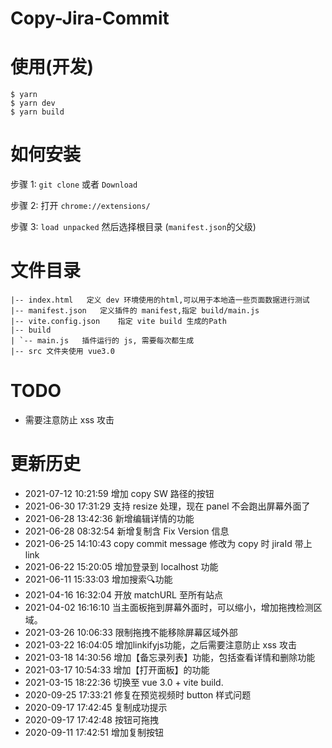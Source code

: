 # Copy-Jira-Commit

# 使用(开发)
```
$ yarn
$ yarn dev
$ yarn build
```

# 如何安装

步骤 1: `git clone` 或者 `Download`

步骤 2: 打开 `chrome://extensions/`

步骤 3: `load unpacked` 然后选择根目录 (`manifest.json`的父级)

# 文件目录
```
|-- index.html   定义 dev 环境使用的html,可以用于本地造一些页面数据进行测试
|-- manifest.json   定义插件的 manifest,指定 build/main.js
|-- vite.config.json    指定 vite build 生成的Path
|-- build
| `-- main.js   插件运行的 js, 需要每次都生成
|-- src 文件夹使用 vue3.0
```


# TODO
* 需要注意防止 xss 攻击

# 更新历史

* 2021-07-12 10:21:59 增加 copy SW 路径的按钮
* 2021-06-30 17:31:29 支持 resize 处理，现在 panel 不会跑出屏幕外面了
* 2021-06-28 13:42:36 新增编辑详情的功能
* 2021-06-28 08:32:54 新增复制含 Fix Version 信息
* 2021-06-25 14:10:43 copy commit message 修改为 copy 时 jiraId 带上 link
* 2021-06-22 15:20:05 增加登录到 localhost 功能
* 2021-06-11 15:33:03 增加搜索🔍功能
* 2021-04-16 16:32:04 开放 matchURL 至所有站点
* 2021-04-02 16:16:10 当主面板拖到屏幕外面时，可以缩小，增加拖拽检测区域。
* 2021-03-26 10:06:33 限制拖拽不能移除屏幕区域外部
* 2021-03-22 16:04:05 增加linkifyjs功能，之后需要注意防止 xss 攻击
* 2021-03-18 14:30:56 增加【备忘录列表】功能，包括查看详情和删除功能
* 2021-03-17 10:54:33 增加【打开面板】的功能
* 2021-03-15 18:22:36 切换至 vue 3.0 + vite build.
* 2020-09-25 17:33:21 修复在预览视频时 button 样式问题
* 2020-09-17 17:42:45 复制成功提示
* 2020-09-17 17:42:48 按钮可拖拽
* 2020-09-11 17:42:51 增加复制按钮